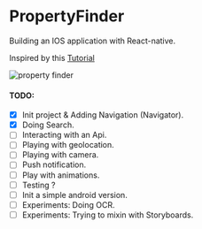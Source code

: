 # PropertyFinder
Building an IOS application with React-native.

Inspired by this [Tutorial](https://www.raywenderlich.com/99473/introducing-react-native-building-apps-javascript)

![property finder](http://g.recordit.co/75mfdGRkTA.gif)

#### TODO:
- [x] Init project & Adding Navigation (Navigator).
- [x] Doing Search.
- [ ] Interacting with an Api.
- [ ] Playing with geolocation.
- [ ] Playing with camera.
- [ ] Push notification.
- [ ] Play with animations.
- [ ] Testing ?
- [ ] Init a simple android version.
- [ ] Experiments: Doing OCR.
- [ ] Experiments: Trying to mixin with Storyboards.
